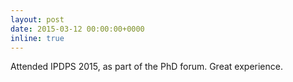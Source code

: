 ```yaml
---
layout: post
date: 2015-03-12 00:00:00+0000
inline: true
---
```


Attended IPDPS 2015, as part of the PhD forum. Great experience.
